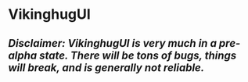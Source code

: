 # VikinghugUI

## *Disclaimer: VikinghugUI is very much in a pre-alpha state. There will be tons of bugs, things will break, and is generally not reliable.*